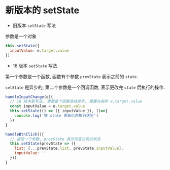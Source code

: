 # 新版本的 setState

- 旧版本 `setState` 写法

参数是一个对象

```js
this.setState({
  inputValue: e.target.value
})
```

- 16 版本 `setState` 写法

第一个参数是一个函数, 函数有个参数 `prevState` 表示之前的 `state`.

`setState` 是异步的, 第二个参数是一个回调函数, 表示更改完 `state` 后执行的操作.

```js
handleInputChange(e){
  // 16 版本新写法, 里面是个函数变成异步, 需要先保存 e.target.value
  const inputValue = e.target.value
  this.setState(() => ({ inputValue }), ()=>{
    console.log('等 state 更新后再执行这里')
  })
}

handleBtnClick(){
  // 接受一个参数, prevState 表示改变之前的状态
  this.setState(prevState => ({
    list: [...prevState.list, prevState.inputValue],
    inputValue: ''
  }))
}
```